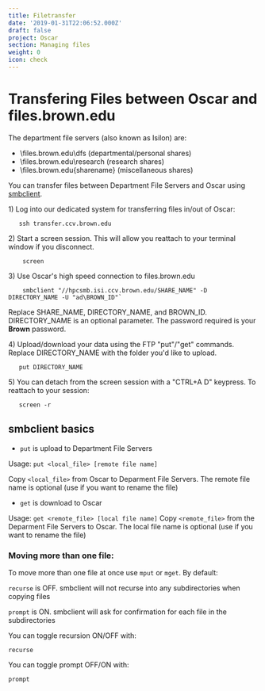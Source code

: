 ```yaml
---
title: Filetransfer
date: '2019-01-31T22:06:52.000Z'
draft: false
project: Oscar
section: Managing files
weight: 0
icon: check
---
```


# Transfering Files between Oscar and files.brown.edu

The department file servers \(also known as Isilon\) are:

* \\files.brown.edu\dfs \(departmental/personal shares\)
* \\files.brown.edu\research \(research shares\)
* \\files.brown.edu{sharename} \(miscellaneous shares\)

You can transfer files between Department File Servers and Oscar using [smbclient](https://www.samba.org/samba/docs/man/manpages-3/smbclient.1.html).

1\) Log into our dedicated system for transferring files in/out of Oscar:

```text
   ssh transfer.ccv.brown.edu
```

2\) Start a screen session. This will allow you reattach to your terminal window if you disconnect.

```text
    screen
```

3\) Use Oscar's high speed connection to files.brown.edu

```text
    smbclient "//hpcsmb.isi.ccv.brown.edu/SHARE_NAME" -D DIRECTORY_NAME -U "ad\BROWN_ID"`
```

Replace SHARE\_NAME, DIRECTORY\_NAME, and BROWN\_ID. DIRECTORY\_NAME is an optional parameter. The password required is your **Brown** password.

4\) Upload/download your data using the FTP "put"/"get" commands. Replace DIRECTORY\_NAME with the folder you'd like to upload.

```text
   put DIRECTORY_NAME
```

5\) You can detach from the screen session with a "CTRL+A D" keypress. To reattach to your session:

```text
   screen -r
```

## smbclient basics

* `put` is upload to Department File Servers

Usage: `put <local_file> [remote file name]`

Copy `<local_file>` from Oscar to Deparment File Servers. The remote file name is optional \(use if you want to rename the file\)

* `get` is download to Oscar

Usage: `get <remote_file> [local file name]` Copy `<remote_file>` from the Deparment File Servers to Oscar. The local file name is optional \(use if you want to rename the file\)

### Moving more than one file:

To move more than one file at once use `mput` or `mget`. By default:

`recurse` is OFF. smbclient will not recurse into any subdirectories when copying files

`prompt` is ON. smbclient will ask for confirmation for each file in the subdirectories

You can toggle recursion ON/OFF with:

```text
recurse
```

You can toggle prompt OFF/ON with:

```text
prompt
```


